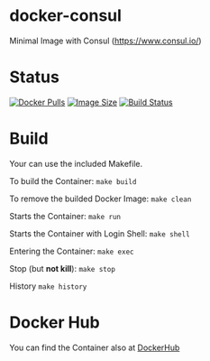 docker-consul
=============

Minimal Image with Consul (https://www.consul.io/)

# Status

[![Docker Pulls](https://img.shields.io/docker/pulls/bodsch/docker-consul.svg?branch=1705-03)][hub]
[![Image Size](https://images.microbadger.com/badges/image/bodsch/docker-consul.svg?branch=1705-03)][microbadger]
[![Build Status](https://travis-ci.org/bodsch/docker-consul.svg?branch=1705-03)][travis]

[hub]: https://hub.docker.com/r/bodsch/docker-consul/
[microbadger]: https://microbadger.com/images/bodsch/docker-consul
[travis]: https://travis-ci.org/bodsch/docker-consul


# Build

Your can use the included Makefile.

To build the Container: `make build`

To remove the builded Docker Image: `make clean`

Starts the Container: `make run`

Starts the Container with Login Shell: `make shell`

Entering the Container: `make exec`

Stop (but **not kill**): `make stop`

History `make history`


# Docker Hub

You can find the Container also at  [DockerHub](https://hub.docker.com/r/bodsch/docker-consul/)

